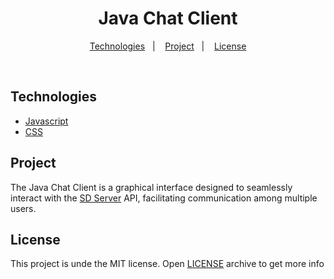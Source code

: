 <h1 align="center">
  Java Chat Client
</h1>

<p align="center">
  <a href="#-technologies">Technologies</a>&nbsp;&nbsp;&nbsp;|&nbsp;&nbsp;&nbsp;
  <a href="#-project">Project</a>&nbsp;&nbsp;&nbsp;|&nbsp;&nbsp;&nbsp;
  <a href="#-license">License</a>
</p>

<br>

## Technologies

- [Javascript](https://www.javascript.com/)
- [CSS](https://developer.mozilla.org/pt-BR/docs/Learn/Getting_started_with_the_web/CSS_basics)

## Project

The Java Chat Client is a graphical interface designed to seamlessly interact with the [SD Server](https://github.com/EDUnter/SD_Server) API, facilitating communication among multiple users.

## License

This project is unde the MIT license. Open [LICENSE](LICENSE.md) archive to get more info
